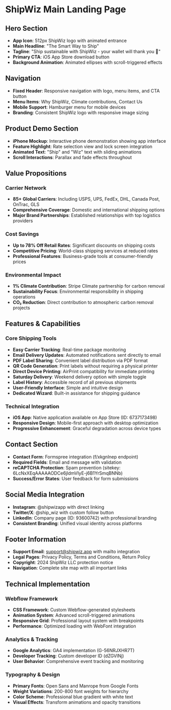 # ShipWiz Main Landing Page

## Hero Section
- **App Icon**: 512px ShipWiz logo with animated entrance
- **Main Headline**: "The Smart Way to Ship"
- **Tagline**: "Ship sustainable with ShipWiz - your wallet will thank you 💸"
- **Primary CTA**: iOS App Store download button
- **Background Animation**: Animated ellipses with scroll-triggered effects

## Navigation
- **Fixed Header**: Responsive navigation with logo, menu items, and CTA button
- **Menu Items**: Why ShipWiz, Climate contributions, Contact Us
- **Mobile Support**: Hamburger menu for mobile devices
- **Branding**: Consistent ShipWiz logo with responsive image sizing

## Product Demo Section
- **iPhone Mockup**: Interactive phone demonstration showing app interface
- **Feature Highlight**: Rate selection view and lock screen integration
- **Animated Text**: "Ship" and "Wiz" text with sliding animations
- **Scroll Interactions**: Parallax and fade effects throughout

## Value Propositions

### Carrier Network
- **85+ Global Carriers**: Including USPS, UPS, FedEx, DHL, Canada Post, OnTrac, GLS
- **Comprehensive Coverage**: Domestic and international shipping options
- **Major Brand Partnerships**: Established relationships with top logistics providers

### Cost Savings
- **Up to 78% Off Retail Rates**: Significant discounts on shipping costs
- **Competitive Pricing**: World-class shipping services at reduced rates
- **Professional Features**: Business-grade tools at consumer-friendly prices

### Environmental Impact
- **1% Climate Contribution**: Stripe Climate partnership for carbon removal
- **Sustainability Focus**: Environmental responsibility in shipping operations
- **CO₂ Reduction**: Direct contribution to atmospheric carbon removal projects

## Features & Capabilities

### Core Shipping Tools
- **Easy Carrier Tracking**: Real-time package monitoring
- **Email Delivery Updates**: Automated notifications sent directly to email
- **PDF Label Sharing**: Convenient label distribution via PDF format
- **QR Code Generation**: Print labels without requiring a physical printer
- **Direct Device Printing**: AirPrint compatibility for immediate printing
- **Saturday Delivery**: Weekend delivery option with simple toggle
- **Label History**: Accessible record of all previous shipments
- **User-Friendly Interface**: Simple and intuitive design
- **Dedicated Wizard**: Built-in assistance for shipping guidance

### Technical Integration
- **iOS App**: Native application available on App Store (ID: 6737173498)
- **Responsive Design**: Mobile-first approach with desktop optimization
- **Progressive Enhancement**: Graceful degradation across device types

## Contact Section
- **Contact Form**: Formspree integration (f/xkgnlnep endpoint)
- **Required Fields**: Email and message with validation
- **reCAPTCHA Protection**: Spam prevention (sitekey: 6LcNxXEqAAAAAODCe6jldmVIyE-j6B1YrSmqBNNb)
- **Success/Error States**: User feedback for form submissions

## Social Media Integration
- **Instagram**: @shipwizapp with direct linking
- **Twitter/X**: @ship_wiz with custom follow button
- **LinkedIn**: Company page (ID: 93600742) with professional branding
- **Consistent Branding**: Unified visual identity across platforms

## Footer Information
- **Support Email**: support@shipwiz.app with mailto integration
- **Legal Pages**: Privacy Policy, Terms and Conditions, Return Policy
- **Copyright**: 2024 ShipWiz LLC protection notice
- **Navigation**: Complete site map with all important links

## Technical Implementation

### Webflow Framework
- **CSS Framework**: Custom Webflow-generated stylesheets
- **Animation System**: Advanced scroll-triggered animations
- **Responsive Grid**: Professional layout system with breakpoints
- **Performance**: Optimized loading with WebFont integration

### Analytics & Tracking
- **Google Analytics**: GA4 implementation (G-56NRJXHR7T)
- **Developer Tracking**: Custom developer ID (dZGVlNj)
- **User Behavior**: Comprehensive event tracking and monitoring

### Typography & Design
- **Primary Fonts**: Open Sans and Manrope from Google Fonts
- **Weight Variations**: 200-800 font weights for hierarchy
- **Color Scheme**: Professional blue gradient with white text
- **Visual Effects**: Transform animations and opacity transitions